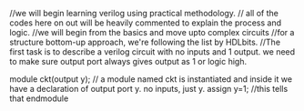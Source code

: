 //we will begin learning verilog using practical methodology.
// all of the codes here on out will be heavily commented to explain the process and logic.
//we will begin from the basics and move upto complex circuits
//for a structure bottom-up approach, we're following the list by HDLbits.
//The first task is to describe a verilog circuit with no inputs and 1 output. we need to make sure output port always gives output as 1 or logic high.

module ckt(output y); // a module named ckt is instantiated and inside it we have a declaration of output port y. no inputs, just y.
assign y=1; //this tells that 
endmodule